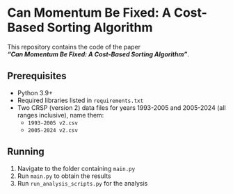 # Can Momentum Be Fixed: A Cost-Based Sorting Algorithm

This repository contains the code of the paper  
**_“Can Momentum Be Fixed: A Cost-Based Sorting Algorithm”_**.

## Prerequisites

- Python 3.9+
- Required libraries listed in `requirements.txt`
- Two CRSP (version 2) data files for years 1993-2005 and 2005-2024 (all ranges inclusive), name them:
  - `1993-2005 v2.csv`
  - `2005-2024 v2.csv`

## Running

1. Navigate to the folder containing `main.py`
2. Run `main.py` to obtain the results
3. Run `run_analysis_scripts.py` for the analysis